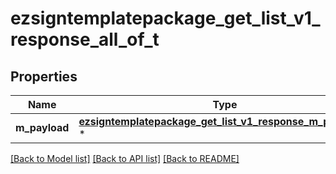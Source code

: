 # ezsigntemplatepackage_get_list_v1_response_all_of_t

## Properties
Name | Type | Description | Notes
------------ | ------------- | ------------- | -------------
**m_payload** | [**ezsigntemplatepackage_get_list_v1_response_m_payload_t**](ezsigntemplatepackage_get_list_v1_response_m_payload.md) \* |  | 

[[Back to Model list]](../README.md#documentation-for-models) [[Back to API list]](../README.md#documentation-for-api-endpoints) [[Back to README]](../README.md)


